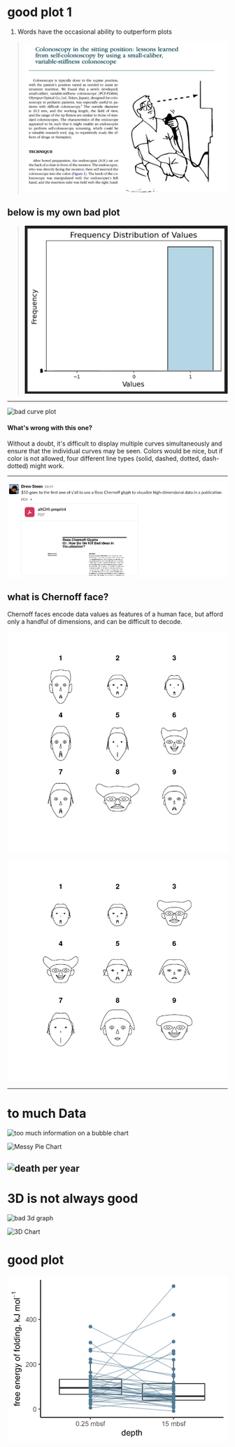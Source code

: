 # good plot 1

1. Words have the occasional ability to outperform plots
> ![colonoscopy](1234.png)


## below is my own bad plot
>![my bad bar plot](123456.png)


---
![bad curve plot](https://www.biostat.wisc.edu/~kbroman/topten_worstgraphs/roeder_fig4.jpg)
#### What's wrong with this one?
Without a doubt, it's difficult to display multiple curves simultaneously and ensure that the individual curves may be seen. Colors would be nice, but if color is not allowed, four different line types (solid, dashed, dotted, dash-dotted) might work.

---
![plot](slack.png)

## what is Chernoff face?
Chernoff faces encode data values as features of a human face, but afford only a handful of dimensions, and can be difficult to decode.


![plot](outpu1t.png)

![plot](output.png)

---

# to much Data
![too much information on a bubble chart](https://uploads-ssl.webflow.com/61488f4f65be16b5ebbd450b/6216bbbe24466f6c51e69c12_87kXu1UB4eaCyl7vVrrOs0_5yd1aXuNe-HI3fliU-7sLCzYOOB6hDzgQRcQgirS3lingbHROwLEshVy-5R8aNT-GnbtWJhF-fCLqQ7nyHPXcYrpYKStch5HJSzoTD4lLgsf_FWDm.png)

![Messy Pie Chart](https://www.oldstreetsolutions.com/wp-content/uploads/2021/05/Messy-Pie-Chart-1024x712.jpg)

![death per year](https://www.oldstreetsolutions.com/wp-content/uploads/2021/05/Clusterfuck-Chart-1024x653.png)
---

# 3D is not always good
![bad 3d graph](https://uploads-ssl.webflow.com/61488f4f65be16b5ebbd450b/6216bbbf92ee51c3f85f2ebd_x87igA3die1ALqCsHq_vY9fGEhnsPkQMl9sGtMxe8Br9ep2CdPGWTdEgEAfoBCRdfGgDGOJovVay1msABlz6LjLrBn4r61NupkaKq8Kv5K-d6acqs6A0A_QcinAzVlEoXS2UQgKM.png)


![3D Chart](https://www.oldstreetsolutions.com/wp-content/uploads/2021/05/3D-Chart-1024x803.png)



# good plot
![](good_plot.png)